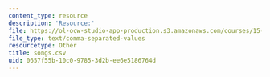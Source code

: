 ```yaml
---
content_type: resource
description: 'Resource:'
file: https://ol-ocw-studio-app-production.s3.amazonaws.com/courses/15-071-the-analytics-edge-spring-2017/0657f55b10c097853d2bee6e5186764d_songs.csv
file_type: text/comma-separated-values
resourcetype: Other
title: songs.csv
uid: 0657f55b-10c0-9785-3d2b-ee6e5186764d
---
```

